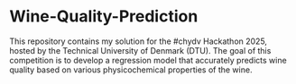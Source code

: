 # Wine-Quality-Prediction
This repository contains my solution for the #chydv Hackathon 2025, hosted by the Technical University of Denmark (DTU). The goal of this competition is to develop a regression model that accurately predicts wine quality based on various physicochemical properties of the wine.
